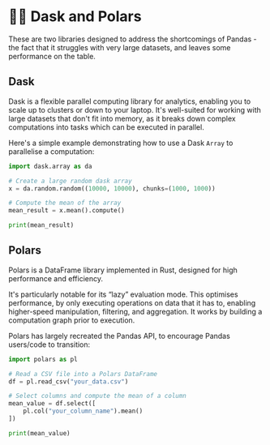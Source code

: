 # 🐻‍❄️ Dask and Polars

These are two libraries designed to address the shortcomings of Pandas - the fact that it struggles with very large datasets, and leaves some performance on the table.

## Dask

Dask is a flexible parallel computing library for analytics, enabling you to scale up to clusters or down to your laptop. It's well-suited for working with large datasets that don't fit into memory, as it breaks down complex computations into tasks which can be executed in parallel. 

Here's a simple example demonstrating how to use a Dask `Array` to parallelise a computation:

```python
import dask.array as da

# Create a large random dask array
x = da.random.random((10000, 10000), chunks=(1000, 1000))

# Compute the mean of the array
mean_result = x.mean().compute()

print(mean_result)
```

## Polars

Polars is a DataFrame library implemented in Rust, designed for high performance and efficiency. 

It's particularly notable for its “lazy” evaluation mode. This optimises performance, by only executing operations on data that it has to, enabling higher-speed manipulation, filtering, and aggregation. It works by building a computation graph prior to execution.

Polars has largely recreated the Pandas API, to encourage Pandas users/code to transition:

```python
import polars as pl

# Read a CSV file into a Polars DataFrame
df = pl.read_csv("your_data.csv")

# Select columns and compute the mean of a column
mean_value = df.select([
    pl.col("your_column_name").mean()
])

print(mean_value)
```

